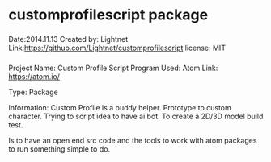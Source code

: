 # customprofilescript package
###
  Date:2014.11.13
  Created by: Lightnet
  Link:https://github.com/Lightnet/customprofilescript
  license: MIT
###

Project Name: Custom Profile Script
Program Used: Atom
Link: https://atom.io/

Type: Package

Information: Custom Profile is a buddy helper. Prototype to custom character.
Trying to script idea to have ai bot. To create a 2D/3D model build test.

Is to have an open end src code and the tools to work with atom packages to run
something simple to do.

